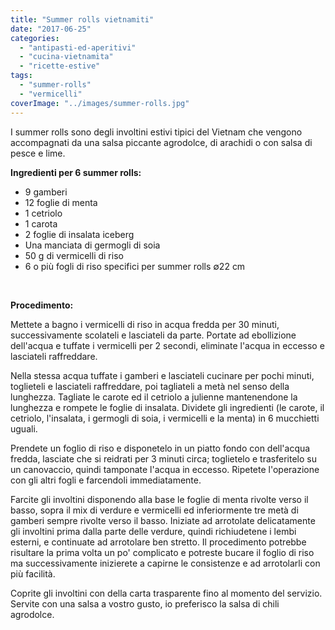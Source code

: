 ```yaml
---
title: "Summer rolls vietnamiti"
date: "2017-06-25"
categories: 
  - "antipasti-ed-aperitivi"
  - "cucina-vietnamita"
  - "ricette-estive"
tags: 
  - "summer-rolls"
  - "vermicelli"
coverImage: "../images/summer-rolls.jpg"
---
```


I summer rolls sono degli involtini estivi tipici del Vietnam che vengono accompagnati da una salsa piccante agrodolce, di arachidi o con salsa di pesce e lime.

**Ingredienti per 6 summer rolls:**

- 9 gamberi
- 12 foglie di menta
- 1 cetriolo
- 1 carota
- 2 foglie di insalata iceberg
- Una manciata di germogli di soia
- 50 g di vermicelli di riso
- 6 o più fogli di riso specifici per summer rolls ∅22 cm

 

**Procedimento:**

Mettete a bagno i vermicelli di riso in acqua fredda per 30 minuti, successivamente scolateli e lasciateli da parte. Portate ad ebollizione dell'acqua e tuffate i vermicelli per 2 secondi, eliminate l'acqua in eccesso e lasciateli raffreddare.

Nella stessa acqua tuffate i gamberi e lasciateli cucinare per pochi minuti, toglieteli e lasciateli raffreddare, poi tagliateli a metà nel senso della lunghezza. Tagliate le carote ed il cetriolo a julienne mantenendone la lunghezza e rompete le foglie di insalata. Dividete gli ingredienti (le carote, il cetriolo, l'insalata, i germogli di soia, i vermicelli e la menta) in 6 mucchietti uguali.

Prendete un foglio di riso e disponetelo in un piatto fondo con dell'acqua fredda, lasciate che si reidrati per 3 minuti circa; toglietelo e trasferitelo su un canovaccio, quindi tamponate l'acqua in eccesso. Ripetete l'operazione con gli altri fogli e farcendoli immediatamente.

Farcite gli involtini disponendo alla base le foglie di menta rivolte verso il basso, sopra il mix di verdure e vermicelli ed inferiormente tre metà di gamberi sempre rivolte verso il basso. Iniziate ad arrotolate delicatamente gli involtini prima dalla parte delle verdure, quindi richiudetene i lembi esterni, e continuate ad arrotolare ben stretto. Il procedimento potrebbe risultare la prima volta un po' complicato e potreste bucare il foglio di riso ma successivamente inizierete a capirne le consistenze e ad arrotolarli con più facilità.

Coprite gli involtini con della carta trasparente fino al momento del servizio. Servite con una salsa a vostro gusto, io preferisco la salsa di chili agrodolce.
